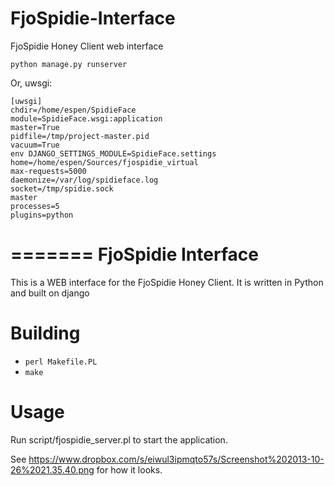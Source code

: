 FjoSpidie-Interface
===================

FjoSpidie Honey Client web interface

`python manage.py runserver`

Or, uwsgi: 

    [uwsgi]
    chdir=/home/espen/SpidieFace
    module=SpidieFace.wsgi:application
    master=True
    pidfile=/tmp/project-master.pid
    vacuum=True
    env DJANGO_SETTINGS_MODULE=SpidieFace.settings
    home=/home/espen/Sources/fjospidie_virtual
    max-requests=5000
    daemonize=/var/log/spidieface.log
    socket=/tmp/spidie.sock
    master
    processes=5
    plugins=python

=======
FjoSpidie Interface
===================
This is a WEB interface for the FjoSpidie Honey Client.
It is written in Python and built on django

Building
========
* `perl Makefile.PL`
* `make`

Usage
=====
Run script/fjospidie_server.pl to start the application.

See https://www.dropbox.com/s/eiwul3ipmqto57s/Screenshot%202013-10-26%2021.35.40.png for how it looks.
